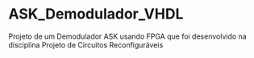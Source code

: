 # ASK_Demodulador_VHDL
Projeto de um Demodulador ASK usando FPGA que foi desenvolvido na disciplina Projeto de Circuitos Reconfiguráveis
